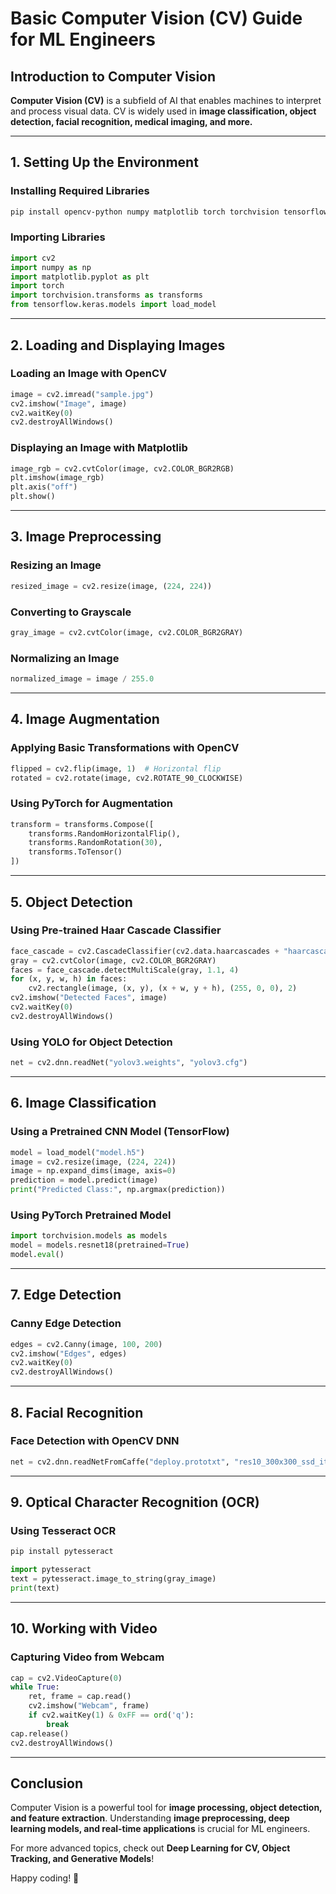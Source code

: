 # Basic Computer Vision (CV) Guide for ML Engineers

## Introduction to Computer Vision
**Computer Vision (CV)** is a subfield of AI that enables machines to interpret and process visual data. CV is widely used in **image classification, object detection, facial recognition, medical imaging, and more.**

---
## 1. Setting Up the Environment
### Installing Required Libraries
```bash
pip install opencv-python numpy matplotlib torch torchvision tensorflow
```

### Importing Libraries
```python
import cv2
import numpy as np
import matplotlib.pyplot as plt
import torch
import torchvision.transforms as transforms
from tensorflow.keras.models import load_model
```

---
## 2. Loading and Displaying Images
### Loading an Image with OpenCV
```python
image = cv2.imread("sample.jpg")
cv2.imshow("Image", image)
cv2.waitKey(0)
cv2.destroyAllWindows()
```

### Displaying an Image with Matplotlib
```python
image_rgb = cv2.cvtColor(image, cv2.COLOR_BGR2RGB)
plt.imshow(image_rgb)
plt.axis("off")
plt.show()
```

---
## 3. Image Preprocessing
### Resizing an Image
```python
resized_image = cv2.resize(image, (224, 224))
```

### Converting to Grayscale
```python
gray_image = cv2.cvtColor(image, cv2.COLOR_BGR2GRAY)
```

### Normalizing an Image
```python
normalized_image = image / 255.0
```

---
## 4. Image Augmentation
### Applying Basic Transformations with OpenCV
```python
flipped = cv2.flip(image, 1)  # Horizontal flip
rotated = cv2.rotate(image, cv2.ROTATE_90_CLOCKWISE)
```

### Using PyTorch for Augmentation
```python
transform = transforms.Compose([
    transforms.RandomHorizontalFlip(),
    transforms.RandomRotation(30),
    transforms.ToTensor()
])
```

---
## 5. Object Detection
### Using Pre-trained Haar Cascade Classifier
```python
face_cascade = cv2.CascadeClassifier(cv2.data.haarcascades + "haarcascade_frontalface_default.xml")
gray = cv2.cvtColor(image, cv2.COLOR_BGR2GRAY)
faces = face_cascade.detectMultiScale(gray, 1.1, 4)
for (x, y, w, h) in faces:
    cv2.rectangle(image, (x, y), (x + w, y + h), (255, 0, 0), 2)
cv2.imshow("Detected Faces", image)
cv2.waitKey(0)
cv2.destroyAllWindows()
```

### Using YOLO for Object Detection
```python
net = cv2.dnn.readNet("yolov3.weights", "yolov3.cfg")
```

---
## 6. Image Classification
### Using a Pretrained CNN Model (TensorFlow)
```python
model = load_model("model.h5")
image = cv2.resize(image, (224, 224))
image = np.expand_dims(image, axis=0)
prediction = model.predict(image)
print("Predicted Class:", np.argmax(prediction))
```

### Using PyTorch Pretrained Model
```python
import torchvision.models as models
model = models.resnet18(pretrained=True)
model.eval()
```

---
## 7. Edge Detection
### Canny Edge Detection
```python
edges = cv2.Canny(image, 100, 200)
cv2.imshow("Edges", edges)
cv2.waitKey(0)
cv2.destroyAllWindows()
```

---
## 8. Facial Recognition
### Face Detection with OpenCV DNN
```python
net = cv2.dnn.readNetFromCaffe("deploy.prototxt", "res10_300x300_ssd_iter_140000.caffemodel")
```

---
## 9. Optical Character Recognition (OCR)
### Using Tesseract OCR
```bash
pip install pytesseract
```
```python
import pytesseract
text = pytesseract.image_to_string(gray_image)
print(text)
```

---
## 10. Working with Video
### Capturing Video from Webcam
```python
cap = cv2.VideoCapture(0)
while True:
    ret, frame = cap.read()
    cv2.imshow("Webcam", frame)
    if cv2.waitKey(1) & 0xFF == ord('q'):
        break
cap.release()
cv2.destroyAllWindows()
```

---
## Conclusion
Computer Vision is a powerful tool for **image processing, object detection, and feature extraction**. Understanding **image preprocessing, deep learning models, and real-time applications** is crucial for ML engineers.

For more advanced topics, check out **Deep Learning for CV, Object Tracking, and Generative Models**!

Happy coding! 🚀